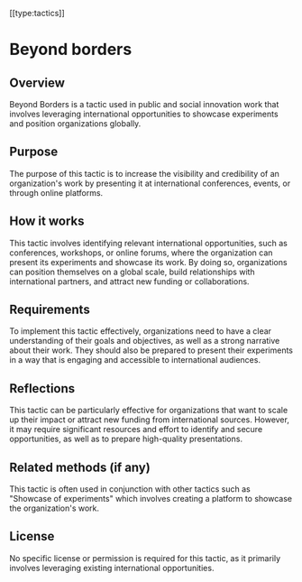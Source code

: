 [[type:tactics]]

# Beyond borders

## Overview
Beyond Borders is a tactic used in public and social innovation work that involves leveraging international opportunities to showcase experiments and position organizations globally.

## Purpose
The purpose of this tactic is to increase the visibility and credibility of an organization's work by presenting it at international conferences, events, or through online platforms.

## How it works
This tactic involves identifying relevant international opportunities, such as conferences, workshops, or online forums, where the organization can present its experiments and showcase its work. By doing so, organizations can position themselves on a global scale, build relationships with international partners, and attract new funding or collaborations.

## Requirements
To implement this tactic effectively, organizations need to have a clear understanding of their goals and objectives, as well as a strong narrative about their work. They should also be prepared to present their experiments in a way that is engaging and accessible to international audiences.

## Reflections
This tactic can be particularly effective for organizations that want to scale up their impact or attract new funding from international sources. However, it may require significant resources and effort to identify and secure opportunities, as well as to prepare high-quality presentations.

## Related methods (if any)
This tactic is often used in conjunction with other tactics such as "Showcase of experiments" which involves creating a platform to showcase the organization's work.

## License
No specific license or permission is required for this tactic, as it primarily involves leveraging existing international opportunities.
